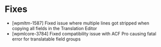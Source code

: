 # Fixes
* [wpmltm-1587] Fixed issue where multiple lines got stripped when copying all fields in the Translation Editor
* [wpmlcore-3784] Fixed compatibility issue with ACF Pro causing fatal error for translatable field groups
